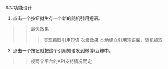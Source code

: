 ###功能设计
1. 点击一个按钮就生存一个新的随机引用短语。
>> 最优效果
>>> 实现抓取引用短语
>> 次级效果
>>> 本地建立引用短语库，随机抓取
2. 点击一个按钮就把这个引用短语发到微博/豆瓣中。
>> 视两个平台的API支持情况而定
